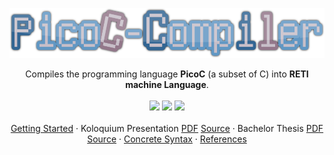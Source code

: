 <p align="center">
</p>

<div align="center">
  <a href="https://github.com/matthejue/PicoC-Compiler">
    <img src="./doc/logo.png" alt="Logo" height="80px">
  </a>
  <p align="center">
    Compiles the programming language <strong>PicoC</strong> (a subset of C) into <strong>RETI machine Language</strong>.
    <br />
    <br />
    <a href="./LICENSE"><img src="https://img.shields.io/github/license/matthejue/PicoC-Compiler.svg"></a>
    <img src="https://img.shields.io/badge/Maintained%3F-yes-green.svg">
    <img height="20px" src="http://ForTheBadge.com/images/badges/made-with-python.svg">
    <br />
    <br />
    <a href="./doc/getting_started.md">Getting Started</a>
    <!-- · -->
    <!-- <a href="./doc/help-page.txt">Usage</a> -->
    ·
    Koloquium Presentation <a href="https://github.com/matthejue/Bachelorarbeit_Praesentation_out/blob/main/Main.pdf">PDF</a> <a href="https://github.com/matthejue/Bachelorarbeit_Praesentation">Source</a>
    ·
    Bachelor Thesis <a href="https://github.com/matthejue/Bachelorarbeit_out/blob/main/Main.pdf">PDF</a> <a href="https://github.com/matthejue/Bachelorarbeit">Source</a>
    ·
    <a href="./src/concrete_syntax_picoc.lark/">Concrete Syntax</a>
    <!-- · -->
    <!-- <a href="./doc/abstract_syntax.txt">Abstract Syntax</a> -->
    ·
    <a href="./doc/references.md">References</a>
  </p>
</div>
